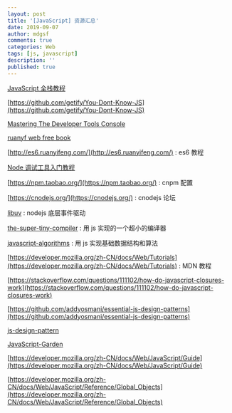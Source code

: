 ```yaml
---
layout: post
title: '[JavaScript] 资源汇总'
date: 2019-09-07
author: mdgsf
comments: true
categories: Web
tags: [js, javascript]
description: ''
published: true
---
```


[JavaScript 全栈教程](https://www.liaoxuefeng.com/wiki/1022910821149312)

[https://github.com/getify/You-Dont-Know-JS](https://github.com/getify/You-Dont-Know-JS)

[Mastering The Developer Tools Console](https://blog.teamtreehouse.com/mastering-developer-tools-console)

[ruanyf web free book](https://github.com/ruanyf/free-books#web-%E5%BC%80%E5%8F%91)

[http://es6.ruanyifeng.com/](http://es6.ruanyifeng.com/) : es6 教程

[Node 调试工具入门教程](http://www.ruanyifeng.com/blog/2018/03/node-debugger.html)

[https://npm.taobao.org/](https://npm.taobao.org/) : cnpm 配置

[https://cnodejs.org/](https://cnodejs.org/) : cnodejs 论坛

[libuv](https://github.com/libuv/libuv) : nodejs 底层事件驱动

[the-super-tiny-compiler](https://github.com/jamiebuilds/the-super-tiny-compiler) :
用 js 实现的一个超小的编译器

[javascript-algorithms](https://github.com/trekhleb/javascript-algorithms) : 用
js 实现基础数据结构和算法

[https://developer.mozilla.org/zh-CN/docs/Web/Tutorials](https://developer.mozilla.org/zh-CN/docs/Web/Tutorials) : MDN 教程

[https://stackoverflow.com/questions/111102/how-do-javascript-closures-work](https://stackoverflow.com/questions/111102/how-do-javascript-closures-work)

[https://github.com/addyosmani/essential-js-design-patterns](https://github.com/addyosmani/essential-js-design-patterns)

[js-design-pattern](https://addyosmani.com/resources/essentialjsdesignpatterns/book/)

[JavaScript-Garden](http://bonsaiden.github.io/JavaScript-Garden/)

[https://developer.mozilla.org/zh-CN/docs/Web/JavaScript/Guide](https://developer.mozilla.org/zh-CN/docs/Web/JavaScript/Guide)

[https://developer.mozilla.org/zh-CN/docs/Web/JavaScript/Reference/Global_Objects](https://developer.mozilla.org/zh-CN/docs/Web/JavaScript/Reference/Global_Objects)
